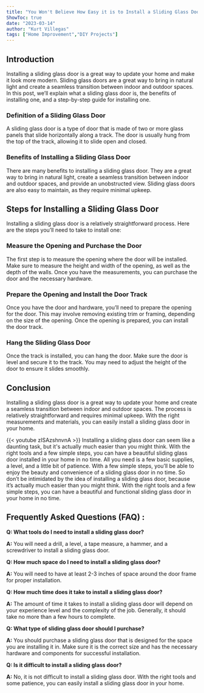 ```yaml
---
title: "You Won't Believe How Easy it is to Install a Sliding Glass Door!"
ShowToc: true 
date: "2023-03-14"
author: "Kurt Villegas" 
tags: ["Home Improvement","DIY Projects"]
---
```

## Introduction

Installing a sliding glass door is a great way to update your home and make it look more modern. Sliding glass doors are a great way to bring in natural light and create a seamless transition between indoor and outdoor spaces. In this post, we’ll explain what a sliding glass door is, the benefits of installing one, and a step-by-step guide for installing one.

### Definition of a Sliding Glass Door

A sliding glass door is a type of door that is made of two or more glass panels that slide horizontally along a track. The door is usually hung from the top of the track, allowing it to slide open and closed.

### Benefits of Installing a Sliding Glass Door

There are many benefits to installing a sliding glass door. They are a great way to bring in natural light, create a seamless transition between indoor and outdoor spaces, and provide an unobstructed view. Sliding glass doors are also easy to maintain, as they require minimal upkeep.

## Steps for Installing a Sliding Glass Door

Installing a sliding glass door is a relatively straightforward process. Here are the steps you’ll need to take to install one:

### Measure the Opening and Purchase the Door

The first step is to measure the opening where the door will be installed. Make sure to measure the height and width of the opening, as well as the depth of the walls. Once you have the measurements, you can purchase the door and the necessary hardware.

### Prepare the Opening and Install the Door Track

Once you have the door and hardware, you’ll need to prepare the opening for the door. This may involve removing existing trim or framing, depending on the size of the opening. Once the opening is prepared, you can install the door track.

### Hang the Sliding Glass Door

Once the track is installed, you can hang the door. Make sure the door is level and secure it to the track. You may need to adjust the height of the door to ensure it slides smoothly.

## Conclusion

Installing a sliding glass door is a great way to update your home and create a seamless transition between indoor and outdoor spaces. The process is relatively straightforward and requires minimal upkeep. With the right measurements and materials, you can easily install a sliding glass door in your home.

{{< youtube zISAzshnvnA >}} 
Installing a sliding glass door can seem like a daunting task, but it's actually much easier than you might think. With the right tools and a few simple steps, you can have a beautiful sliding glass door installed in your home in no time. All you need is a few basic supplies, a level, and a little bit of patience. With a few simple steps, you’ll be able to enjoy the beauty and convenience of a sliding glass door in no time. So don’t be intimidated by the idea of installing a sliding glass door, because it’s actually much easier than you might think. With the right tools and a few simple steps, you can have a beautiful and functional sliding glass door in your home in no time.

## Frequently Asked Questions (FAQ) :
**Q: What tools do I need to install a sliding glass door?**

**A:** You will need a drill, a level, a tape measure, a hammer, and a screwdriver to install a sliding glass door. 

**Q: How much space do I need to install a sliding glass door?**

**A:** You will need to have at least 2-3 inches of space around the door frame for proper installation. 

**Q: How much time does it take to install a sliding glass door?**

**A:** The amount of time it takes to install a sliding glass door will depend on your experience level and the complexity of the job. Generally, it should take no more than a few hours to complete. 

**Q: What type of sliding glass door should I purchase?**

**A:** You should purchase a sliding glass door that is designed for the space you are installing it in. Make sure it is the correct size and has the necessary hardware and components for successful installation. 

**Q: Is it difficult to install a sliding glass door?**

**A:** No, it is not difficult to install a sliding glass door. With the right tools and some patience, you can easily install a sliding glass door in your home.





